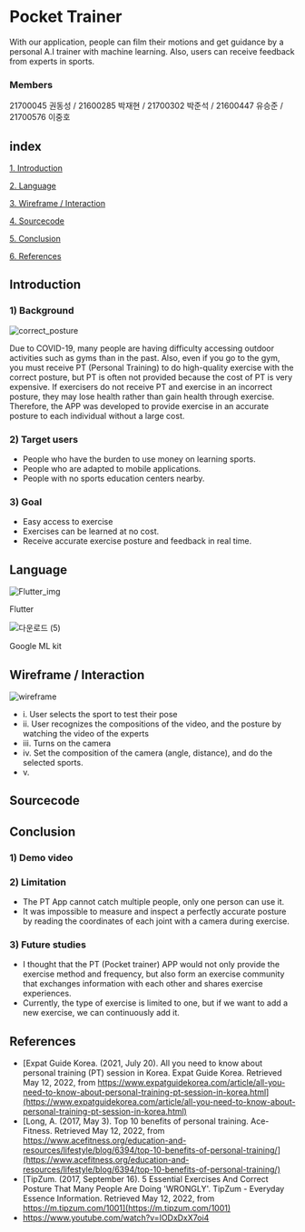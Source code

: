# Pocket Trainer

With our application, people can film their motions and get guidance by a personal A.I trainer with machine learning. Also, users can receive feedback from experts in sports.


### Members

21700045 권동성 / 21600285 박재현 / 21700302 박준석 / 21600447 유승준 / 21700576 이중호

## index

[1. Introduction](#introduction)

[2. Language](#language)

[3. Wireframe / Interaction](#wireframe_/_interaction)

[4. Sourcecode](#sourcecode)

[5. Conclusion](#conclusion)

[6. References](#references)


## Introduction

### 1) Background


![correct_posture](https://user-images.githubusercontent.com/61749998/167976899-e1e67e4c-a6c3-4f5c-b18c-3c80eb9d35ab.png)

 Due to COVID-19, many people are having difficulty accessing outdoor activities such as gyms than in the past. Also, even if you go to the gym, you must receive PT (Personal Training) to do high-quality exercise with the correct posture, but PT is often not provided because the cost of PT is very expensive.
 If exercisers do not receive PT and exercise in an incorrect posture, they may lose health rather than gain health through exercise. Therefore, the APP was developed to provide exercise in an accurate posture to each individual without a large cost.

### 2) Target users

- People who have the burden to use money on learning sports.
- People who are adapted to mobile applications.
- People with no sports education centers nearby.

### 3) Goal

- Easy access to exercise
- Exercises can be learned at no cost.
- Receive accurate exercise posture and feedback in real time.


## Language

![Flutter_img](https://user-images.githubusercontent.com/61749998/167973988-bbd1a274-913a-426d-a105-203aae9b8d3b.png)

Flutter



![다운로드 (5)](https://user-images.githubusercontent.com/101546543/168508230-c8ed02e6-fafa-425c-a405-41c0a3efb017.jpg)

Google ML kit

## Wireframe / Interaction
![wireframe](https://user-images.githubusercontent.com/101546543/168504501-5fcc5d6b-b739-4288-aaec-f1fbfc5f17ef.png)
- i. User selects the sport to test their pose
- ii. User recognizes the compositions of the video, and the posture by watching the video of the experts
- iii. Turns on the camera
- iv. Set the composition of the camera (angle, distance), and do the selected sports.
- v. 


## Sourcecode


## Conclusion

### 1) Demo video

### 2) Limitation

- The PT App cannot catch multiple people, only one person can use it.
- It was impossible to measure and inspect a perfectly accurate posture by reading the coordinates of each joint with a camera during exercise.

### 3) Future studies

- I thought that the PT (Pocket trainer) APP would not only provide the exercise method and frequency, but also form an exercise community that exchanges information with each other and shares exercise experiences.
- Currently, the type of exercise is limited to one, but if we want to add a new exercise, we can continuously add it.

## References

- [Expat Guide Korea. (2021, July 20). All you need to know about personal training (PT) session in Korea. Expat Guide Korea. Retrieved May 12, 2022, from https://www.expatguidekorea.com/article/all-you-need-to-know-about-personal-training-pt-session-in-korea.html](https://www.expatguidekorea.com/article/all-you-need-to-know-about-personal-training-pt-session-in-korea.html)
- [Long, A. (2017, May 3). Top 10 benefits of personal training. Ace-Fitness. Retrieved May 12, 2022, from https://www.acefitness.org/education-and-resources/lifestyle/blog/6394/top-10-benefits-of-personal-training/](https://www.acefitness.org/education-and-resources/lifestyle/blog/6394/top-10-benefits-of-personal-training/)
- [TipZum. (2017, September 16). 5 Essential Exercises And Correct Posture That Many People Are Doing 'WRONGLY'. TipZum - Everyday Essence Information. Retrieved May 12, 2022, from https://m.tipzum.com/1001](https://m.tipzum.com/1001)
- https://www.youtube.com/watch?v=IODxDxX7oi4

